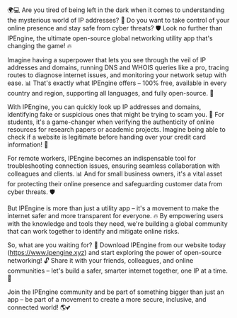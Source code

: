 🌍💻 Are you tired of being left in the dark when it comes to understanding the mysterious world of IP addresses? 🤔 Do you want to take control of your online presence and stay safe from cyber threats? 🛡️ Look no further than IPEngine, the ultimate open-source global networking utility app that's changing the game! 🔥

Imagine having a superpower that lets you see through the veil of IP addresses and domains, running DNS and WHOIS queries like a pro, tracing routes to diagnose internet issues, and monitoring your network setup with ease. 📊 That's exactly what IPEngine offers – 100% free, available in every country and region, supporting all languages, and fully open-source. 💯

With IPEngine, you can quickly look up IP addresses and domains, identifying fake or suspicious ones that might be trying to scam you. 🚨 For students, it's a game-changer when verifying the authenticity of online resources for research papers or academic projects. Imagine being able to check if a website is legitimate before handing over your credit card information! 💸

For remote workers, IPEngine becomes an indispensable tool for troubleshooting connection issues, ensuring seamless collaboration with colleagues and clients. 📊 And for small business owners, it's a vital asset for protecting their online presence and safeguarding customer data from cyber threats. 🛡️

But IPEngine is more than just a utility app – it's a movement to make the internet safer and more transparent for everyone. 🔥 By empowering users with the knowledge and tools they need, we're building a global community that can work together to identify and mitigate online risks.

So, what are you waiting for? 🎉 Download IPEngine from our website today (https://www.ipengine.xyz) and start exploring the power of open-source networking! 🔓 Share it with your friends, colleagues, and online communities – let's build a safer, smarter internet together, one IP at a time. 💪

Join the IPEngine community and be part of something bigger than just an app – be part of a movement to create a more secure, inclusive, and connected world! 🌎💕